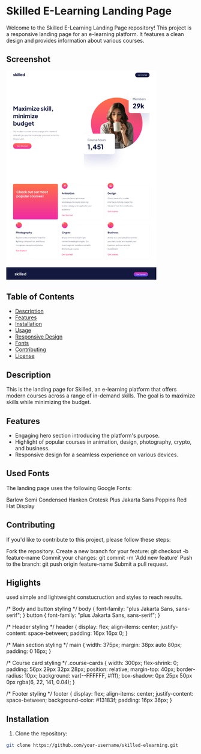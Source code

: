 # Skilled E-Learning Landing Page

Welcome to the Skilled E-Learning Landing Page repository! This project is a responsive landing page for an e-learning platform. It features a clean design and provides information about various courses.

## Screenshot
<img src="assets/hafssxqxlupdyup650ad.jpg" alt="Screenshot" width="400">

## Table of Contents

- [Description](#description)
- [Features](#features)
- [Installation](#installation)
- [Usage](#usage)
- [Responsive Design](#responsive-design)
- [Fonts](#fonts)
- [Contributing](#contributing)
- [License](#license)

## Description

This is the landing page for Skilled, an e-learning platform that offers modern courses across a range of in-demand skills. The goal is to maximize skills while minimizing the budget.

## Features

- Engaging hero section introducing the platform's purpose.
- Highlight of popular courses in animation, design, photography, crypto, and business.
- Responsive design for a seamless experience on various devices.

## Used Fonts

The landing page uses the following Google Fonts:

Barlow Semi Condensed
Hanken Grotesk
Plus Jakarta Sans
Poppins
Red Hat Display

## Contributing

If you'd like to contribute to this project, please follow these steps:

Fork the repository.
Create a new branch for your feature: git checkout -b feature-name
Commit your changes: git commit -m 'Add new feature'
Push to the branch: git push origin feature-name
Submit a pull request.

## Higlights 

used simple and lightweight constucruction and styles to reach results.

/* Body and button styling */
body { font-family: "plus Jakarta Sans, sans-serif"; }
button { font-family: "plus Jakarta Sans, sans-serif"; }

/* Header styling */
header {
  display: flex;
  align-items: center;
  justify-content: space-between;
  padding: 16px 16px 0;
}

/* Main section styling */
main { width: 375px; margin: 38px auto 80px; padding: 0 16px; }

/* Course card styling */
.course-cards {
  width: 300px;
  flex-shrink: 0;
  padding: 56px 29px 32px 28px;
  position: relative;
  margin-top: 40px;
  border-radius: 10px;
  background: var(--FFFFFF, #fff);
  box-shadow: 0px 25px 50px 0px rgba(6, 22, 141, 0.04);
}

/* Footer styling */
footer {
  display: flex;
  align-items: center;
  justify-content: space-between;
  background-color: #13183f;
  padding: 16px 36px;
}


## Installation

1. Clone the repository:

```bash
git clone https://github.com/your-username/skilled-elearning.git
